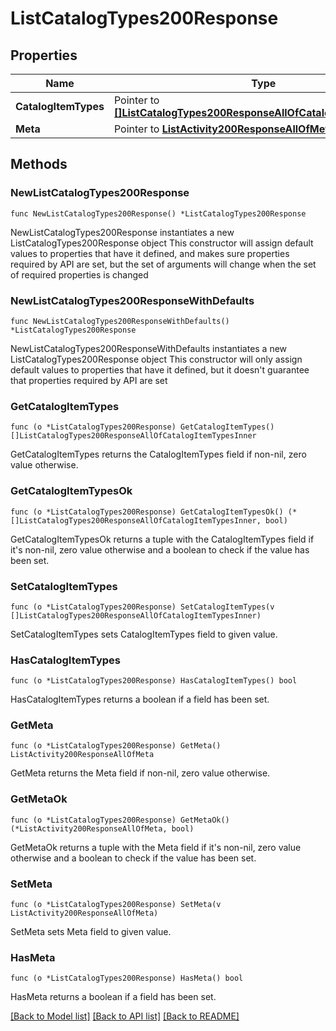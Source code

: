 # ListCatalogTypes200Response

## Properties

Name | Type | Description | Notes
------------ | ------------- | ------------- | -------------
**CatalogItemTypes** | Pointer to [**[]ListCatalogTypes200ResponseAllOfCatalogItemTypesInner**](ListCatalogTypes200ResponseAllOfCatalogItemTypesInner.md) |  | [optional] 
**Meta** | Pointer to [**ListActivity200ResponseAllOfMeta**](ListActivity200ResponseAllOfMeta.md) |  | [optional] 

## Methods

### NewListCatalogTypes200Response

`func NewListCatalogTypes200Response() *ListCatalogTypes200Response`

NewListCatalogTypes200Response instantiates a new ListCatalogTypes200Response object
This constructor will assign default values to properties that have it defined,
and makes sure properties required by API are set, but the set of arguments
will change when the set of required properties is changed

### NewListCatalogTypes200ResponseWithDefaults

`func NewListCatalogTypes200ResponseWithDefaults() *ListCatalogTypes200Response`

NewListCatalogTypes200ResponseWithDefaults instantiates a new ListCatalogTypes200Response object
This constructor will only assign default values to properties that have it defined,
but it doesn't guarantee that properties required by API are set

### GetCatalogItemTypes

`func (o *ListCatalogTypes200Response) GetCatalogItemTypes() []ListCatalogTypes200ResponseAllOfCatalogItemTypesInner`

GetCatalogItemTypes returns the CatalogItemTypes field if non-nil, zero value otherwise.

### GetCatalogItemTypesOk

`func (o *ListCatalogTypes200Response) GetCatalogItemTypesOk() (*[]ListCatalogTypes200ResponseAllOfCatalogItemTypesInner, bool)`

GetCatalogItemTypesOk returns a tuple with the CatalogItemTypes field if it's non-nil, zero value otherwise
and a boolean to check if the value has been set.

### SetCatalogItemTypes

`func (o *ListCatalogTypes200Response) SetCatalogItemTypes(v []ListCatalogTypes200ResponseAllOfCatalogItemTypesInner)`

SetCatalogItemTypes sets CatalogItemTypes field to given value.

### HasCatalogItemTypes

`func (o *ListCatalogTypes200Response) HasCatalogItemTypes() bool`

HasCatalogItemTypes returns a boolean if a field has been set.

### GetMeta

`func (o *ListCatalogTypes200Response) GetMeta() ListActivity200ResponseAllOfMeta`

GetMeta returns the Meta field if non-nil, zero value otherwise.

### GetMetaOk

`func (o *ListCatalogTypes200Response) GetMetaOk() (*ListActivity200ResponseAllOfMeta, bool)`

GetMetaOk returns a tuple with the Meta field if it's non-nil, zero value otherwise
and a boolean to check if the value has been set.

### SetMeta

`func (o *ListCatalogTypes200Response) SetMeta(v ListActivity200ResponseAllOfMeta)`

SetMeta sets Meta field to given value.

### HasMeta

`func (o *ListCatalogTypes200Response) HasMeta() bool`

HasMeta returns a boolean if a field has been set.


[[Back to Model list]](../README.md#documentation-for-models) [[Back to API list]](../README.md#documentation-for-api-endpoints) [[Back to README]](../README.md)


